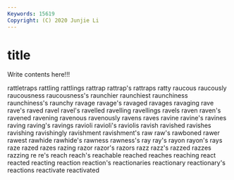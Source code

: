 ```yaml
---
Keywords: 15619
Copyright: (C) 2020 Junjie Li
---
```


# title

Write contents here!!!

rattletraps 
rattling
rattlings 
rattrap 
rattrap's 
rattraps 
ratty 
raucous 
raucously 
raucousness 
raucousness's 
raunchier
raunchiest 
raunchiness 
raunchiness's 
raunchy 
ravage 
ravage's 
ravaged 
ravages 
ravaging 
rave
rave's 
raved 
ravel 
ravel's 
ravelled 
ravelling 
ravellings 
ravels 
raven 
raven's
ravened 
ravening 
ravenous 
ravenously 
ravens 
raves 
ravine 
ravine's 
ravines 
raving
raving's 
ravings 
ravioli 
ravioli's 
raviolis 
ravish 
ravished 
ravishes 
ravishing 
ravishingly
ravishment 
ravishment's 
raw 
raw's 
rawboned 
rawer 
rawest 
rawhide 
rawhide's 
rawness
rawness's 
ray 
ray's 
rayon 
rayon's 
rays 
raze 
razed 
razes 
razing
razor 
razor's 
razors 
razz 
razz's 
razzed 
razzes 
razzing 
re 
re's
reach 
reach's 
reachable 
reached 
reaches 
reaching 
react 
reacted 
reacting 
reaction
reaction's 
reactionaries 
reactionary 
reactionary's 
reactions 
reactivate 
reactivated 
